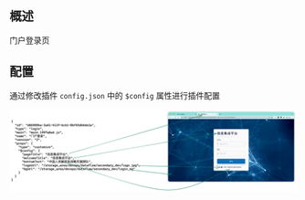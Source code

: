 ## 概述

门户登录页

[](../../assets/登录页预览.png)

## 配置

通过修改插件 `config.json` 中的 `$config` 属性进行插件配置

![](../../assets/登录页.png)